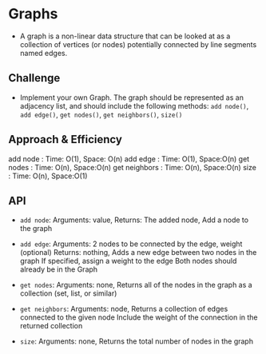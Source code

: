 # Graphs

- A graph is a non-linear data structure that can be looked at as a collection of vertices (or nodes) potentially connected by line segments named edges.

## Challenge

- Implement your own Graph. The graph should be represented as an adjacency list, and should include the following methods: `add node()`, `add edge()`, `get nodes()`, `get neighbors()`, `size()`

## Approach & Efficiency

add node : Time: O(1), Space: O(n)
add edge : Time: O(1), Space:O(n)
get nodes : Time: O(n), Space:O(n)
get neighbors : Time: O(n), Space:O(n)
size : Time: O(n), Space:O(1)


## API

- `add node`: Arguments: value, Returns: The added node, Add a node to the graph

- `add edge`: Arguments: 2 nodes to be connected by the edge, weight (optional)
  Returns: nothing, Adds a new edge between two nodes in the graph If specified, assign a weight to the edge
  Both nodes should already be in the Graph

- `get nodes`: Arguments: none, Returns all of the nodes in the graph as a collection (set, list, or similar)

- `get neighbors`: Arguments: node, Returns a collection of edges connected to the given node Include the weight of the connection in the returned collection

- `size`: Arguments: none, Returns the total number of nodes in the graph
